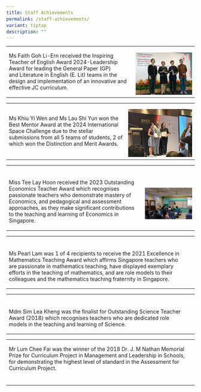```yaml
---
title: Staff Achievements
permalink: /staff-achievements/
variant: tiptap
description: ""
---
```

<table style="minWidth: 50px">
<colgroup>
<col>
<col>
</colgroup>
<tbody>
<tr>
<td rowspan="1" colspan="1">
<p>Ms Faith Goh Li-Ern received&nbsp;the Inspiring Teacher of&nbsp;English
Award 2024-Leadership Award for leading&nbsp;the General Paper (GP) and&nbsp;Literature
in English (E. Lit)&nbsp;teams in the design and implementation of an innovative&nbsp;and
effective JC curriculum.</p>
</td>
<td rowspan="1" colspan="1">
<p></p>
<div class="isomer-image-wrapper">
<img style="width: 100%" height="auto" width="100%" alt="" src="/images/2024/Staff Achievements/Faith.jpg">
</div>
</td>
</tr>
</tbody>
</table>
<table style="minWidth: 50px">
<colgroup>
<col>
<col>
</colgroup>
<tbody>
<tr>
<td rowspan="1" colspan="1">
<p>Ms Khiu Yi Wen and Ms Lau Shi Yun won the Best Mentor Award at the&nbsp;2024
International Space Challenge due to the stellar submissions from all 5
teams of students, 2 of which won the Distinction and Merit Awards.</p>
</td>
<td rowspan="1" colspan="1">
<p></p>
<div class="isomer-image-wrapper">
<img style="width: 100%" height="auto" width="100%" alt="" src="/images/2024/Staff Achievements/Ms_Khiu_and_Ms_Lau__1_.jpg">
</div>
</td>
</tr>
</tbody>
</table>
<table style="minWidth: 50px">
<colgroup>
<col>
<col>
</colgroup>
<tbody>
<tr>
<th rowspan="1" colspan="1">
<p></p>
</th>
<th rowspan="1" colspan="1">
<p></p>
</th>
</tr>
<tr>
<td rowspan="1" colspan="1">
<p>Miss Tee Lay Hoon received the 2023&nbsp;Outstanding Economics Teacher
Award&nbsp;which recognises passionate teachers who demonstrate mastery
of Economics, and pedagogical and assessment approaches, as they make significant
contributions to the teaching and learning of Economics in Singapore.</p>
</td>
<td rowspan="1" colspan="1">
<p></p>
<div class="isomer-image-wrapper">
<img style="width: 100%" height="auto" width="100%" alt="" src="/images/2024/Staff Achievements/pixlr.jpg">
</div>
</td>
</tr>
</tbody>
</table>
<table style="minWidth: 50px">
<colgroup>
<col>
<col>
</colgroup>
<tbody>
<tr>
<th rowspan="1" colspan="1">
<p></p>
</th>
<th rowspan="1" colspan="1">
<p></p>
</th>
</tr>
<tr>
<td rowspan="1" colspan="1">
<p>Ms Pearl Lam was 1 of 4 recipients to&nbsp;receive the 2021 Excellence
in&nbsp; Mathematics Teaching Award which affirms Singapore teachers who
are passionate in mathematics teaching,&nbsp;have displayed exemplary efforts
in the&nbsp;teaching of mathematics, and are role&nbsp;models to their
colleagues and the&nbsp;mathematics teaching fraternity in&nbsp;Singapore.
<br>
</p>
</td>
<td rowspan="1" colspan="1">
<p></p>
</td>
</tr>
</tbody>
</table>
<table style="minWidth: 50px">
<colgroup>
<col>
<col>
</colgroup>
<tbody>
<tr>
<th rowspan="1" colspan="1">
<p></p>
</th>
<th rowspan="1" colspan="1">
<p></p>
</th>
</tr>
<tr>
<td rowspan="1" colspan="1">
<p>Mdm Sim Lea Kheng was the finalist for&nbsp;Outstanding Science Teacher
Award (2018) which recognises teachers who are dedicated role models in
the teaching and learning of Science.&nbsp;</p>
</td>
<td rowspan="1" colspan="1">
<p></p>
</td>
</tr>
</tbody>
</table>
<table style="minWidth: 50px">
<colgroup>
<col>
<col>
</colgroup>
<tbody>
<tr>
<td rowspan="1" colspan="1">
<p>Mr Lum Chee Fai was the winner of the 2018 Dr. J. M Nathan Memorial Prize
for&nbsp;Curriculum Project in Management and&nbsp;Leadership in Schools,
for demonstrating the highest level of standard in the Assessment for Curriculum
Project.&nbsp;</p>
</td>
<td rowspan="1" colspan="1">
<p></p>
</td>
</tr>
<tr>
<td rowspan="1" colspan="1">
<p></p>
</td>
<td rowspan="1" colspan="1">
<p></p>
</td>
</tr>
</tbody>
</table>
<p></p>